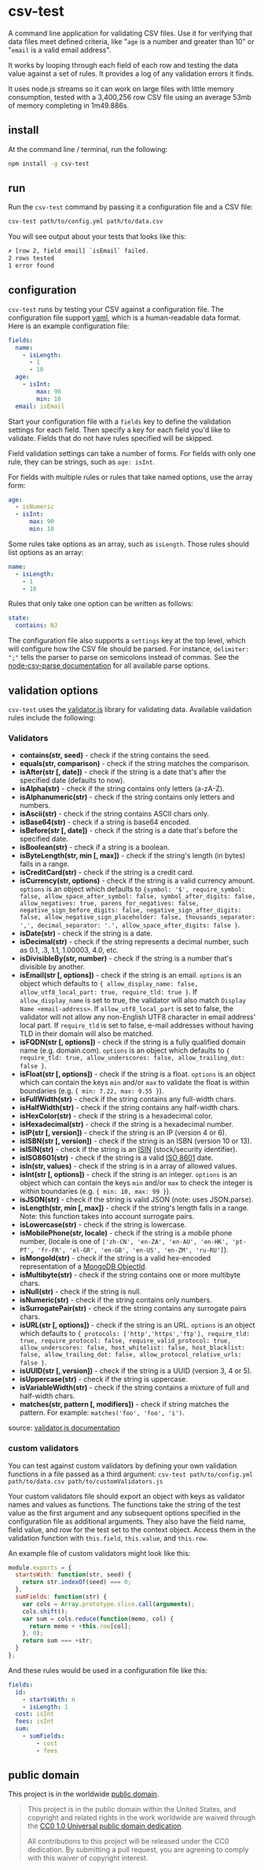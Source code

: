 # csv-test

A command line application for validating CSV files. Use it for verifying that data files meet defined criteria, like "`age` is a number and greater than 10" or "`email` is a valid email address".

It works by looping through each field of each row and testing the data value against a set of rules. It provides a log of any validation errors it finds.

It uses node.js streams so it can work on large files with little memory consumption, tested with a 3,400,256 row CSV file using an average 53mb of memory completing in 1m49.886s.

## install

At the command line / terminal, run the following:

```sh
npm install -g csv-test
```

## run

Run the `csv-test` command by passing it a configuration file and a CSV file:

```sh
csv-test path/to/config.yml path/to/data.csv
```

You will see output about your tests that looks like this:

```sh
✗ [row 2, field email] `isEmail` failed.
2 rows tested
1 error found
```

## configuration

`csv-test` runs by testing your CSV against a configuration file. The configuration file support [yaml](https://en.wikipedia.org/wiki/YAML), which is a human-readable data format. Here is an example configuration file:

```yml
fields:
  name:
    - isLength:
      - 1
      - 10
  age:
    - isInt:
        max: 90
        min: 10
  email: isEmail
```

Start your configuration file with a `fields` key to define the validation settings for each field. Then specify a key for each field you'd like to validate. Fields that do not have rules specified will be skipped.

Field validation settings can take a number of forms. For fields with only one rule, they can be strings, such as `age: isInt`.

For fields with multiple rules or rules that take named options, use the array form:

```yaml
age:
  - isNumeric
  - isInt:
      max: 90
      min: 10
```

Some rules take options as an array, such as `isLength`. Those rules should list options as an array:

```yml
name:
  - isLength:
    - 1
    - 10
```

Rules that only take one option can be written as follows:

```yml
state:
  contains: NJ
```

The configuration file also supports a `settings` key at the top level, which will configure how the CSV file should be parsed. For instance, `delimiter: ";"` tells the parser to parse on semicolons instead of commas. See the [node-csv-parse documentation](http://csv.adaltas.com/parse/#parser-options) for all available parse options.

## validation options

`csv-test` uses the [validator.js](https://github.com/chriso/validator.js) library for validating data. Available validation rules include the following:

### Validators

- **contains(str, seed)** - check if the string contains the seed.
- **equals(str, comparison)** - check if the string matches the comparison.
- **isAfter(str [, date])** - check if the string is a date that's after the specified date (defaults to now).
- **isAlpha(str)** - check if the string contains only letters (a-zA-Z).
- **isAlphanumeric(str)** - check if the string contains only letters and numbers.
- **isAscii(str)** - check if the string contains ASCII chars only.
- **isBase64(str)** - check if a string is base64 encoded.
- **isBefore(str [, date])** - check if the string is a date that's before the specified date.
- **isBoolean(str)** - check if a string is a boolean.
- **isByteLength(str, min [, max])** - check if the string's length (in bytes) falls in a range.
- **isCreditCard(str)** - check if the string is a credit card.
- **isCurrency(str, options)** - check if the string is a valid currency amount. `options` is an object which defaults to `{symbol: '$', require_symbol: false, allow_space_after_symbol: false, symbol_after_digits: false, allow_negatives: true, parens_for_negatives: false, negative_sign_before_digits: false, negative_sign_after_digits: false, allow_negative_sign_placeholder: false, thousands_separator: ',', decimal_separator: '.', allow_space_after_digits: false }`.
- **isDate(str)** - check if the string is a date.
- **isDecimal(str)** - check if the string represents a decimal number, such as 0.1, .3, 1.1, 1.00003, 4.0, etc.
- **isDivisibleBy(str, number)** - check if the string is a number that's divisible by another.
- **isEmail(str [, options])** - check if the string is an email. `options` is an object which defaults to `{ allow_display_name: false, allow_utf8_local_part: true, require_tld: true }`. If `allow_display_name` is set to true, the validator will also match `Display Name <email-address>`. If `allow_utf8_local_part` is set to false, the validator will not allow any non-English UTF8 character in email address' local part. If `require_tld` is set to false, e-mail addresses without having TLD in their domain will also be matched.
- **isFQDN(str [, options])** - check if the string is a fully qualified domain name (e.g. domain.com). `options` is an object which defaults to `{ require_tld: true, allow_underscores: false, allow_trailing_dot: false }`.
- **isFloat(str [, options])** - check if the string is a float. `options` is an object which can contain the keys `min` and/or `max` to validate the float is within boundaries (e.g. `{ min: 7.22, max: 9.55 }`).
- **isFullWidth(str)** - check if the string contains any full-width chars.
- **isHalfWidth(str)** - check if the string contains any half-width chars.
- **isHexColor(str)** - check if the string is a hexadecimal color.
- **isHexadecimal(str)** - check if the string is a hexadecimal number.
- **isIP(str [, version])** - check if the string is an IP (version 4 or 6).
- **isISBN(str [, version])** - check if the string is an ISBN (version 10 or 13).
- **isISIN(str)** - check if the string is an [ISIN][ISIN] (stock/security identifier).
- **isISO8601(str)** - check if the string is a valid [ISO 8601](https://en.wikipedia.org/wiki/ISO_8601) date.
- **isIn(str, values)** - check if the string is in a array of allowed values.
- **isInt(str [, options])** - check if the string is an integer. `options` is an object which can contain the keys `min` and/or `max` to check the integer is within boundaries (e.g. `{ min: 10, max: 99 }`).
- **isJSON(str)** - check if the string is valid JSON (note: uses JSON.parse).
- **isLength(str, min [, max])** - check if the string's length falls in a range. Note: this function takes into account surrogate pairs.
- **isLowercase(str)** - check if the string is lowercase.
- **isMobilePhone(str, locale)** - check if the string is a mobile phone number, (locale is one of `['zh-CN', 'en-ZA', 'en-AU', 'en-HK', 'pt-PT', 'fr-FR', 'el-GR', 'en-GB', 'en-US', 'en-ZM', 'ru-RU']`).
- **isMongoId(str)** - check if the string is a valid hex-encoded representation of a [MongoDB ObjectId][mongoid].
- **isMultibyte(str)** - check if the string contains one or more multibyte chars.
- **isNull(str)** - check if the string is null.
- **isNumeric(str)** - check if the string contains only numbers.
- **isSurrogatePair(str)** - check if the string contains any surrogate pairs chars.
- **isURL(str [, options])** - check if the string is an URL. `options` is an object which defaults to `{ protocols: ['http','https','ftp'], require_tld: true, require_protocol: false, require_valid_protocol: true, allow_underscores: false, host_whitelist: false, host_blacklist: false, allow_trailing_dot: false, allow_protocol_relative_urls: false }`.
- **isUUID(str [, version])** - check if the string is a UUID (version 3, 4 or 5).
- **isUppercase(str)** - check if the string is uppercase.
- **isVariableWidth(str)** - check if the string contains a mixture of full and half-width chars.
- **matches(str, pattern [, modifiers])** - check if string matches the pattern. For example: `matches('foo', 'foo', 'i')`.

[mongoid]: http://docs.mongodb.org/manual/reference/object-id/
[ISIN]: https://en.wikipedia.org/wiki/International_Securities_Identification_Number

source: [validator.js documentation](https://github.com/chriso/validator.js/blob/master/README.md#validators)

### custom validators

You can test against custom validators by defining your own validation functions in a file passed as a third argument: `csv-test path/to/config.yml path/to/data.csv path/to/customValidators.js`

Your custom validators file should export an object with keys as validator names and values as functions. The functions take the string of the test value as the first argument and any subsequent options specified in the configuration file as additional arguments. They also have the field name, field value, and row for the test set to the context object. Access them in the validation function with `this.field`, `this.value`, and `this.row`.

An example file of custom validators might look like this:

```js
module.exports = {
  startsWith: function(str, seed) {
    return str.indexOf(seed) === 0;
  },
  sumFields: function(str) {
    var cols = Array.prototype.slice.call(arguments);
    cols.shift();
    var sum = cols.reduce(function(memo, col) {
      return memo + +this.row[col];
    }, 0);
    return sum === +str;
  }
};
```

And these rules would be used in a configuration file like this:

```yml
fields:
  id:
    - startsWith: n
    - isLength: 1
  cost: isInt
  fees: isInt
  sum:
    - sumFields:
        - cost
        - fees
```

## public domain

This project is in the worldwide [public domain](LICENSE.md).

> This project is in the public domain within the United States, and copyright and related rights in the work worldwide are waived through the [CC0 1.0 Universal public domain dedication](https://creativecommons.org/publicdomain/zero/1.0/).
>
> All contributions to this project will be released under the CC0 dedication. By submitting a pull request, you are agreeing to comply with this waiver of copyright interest.
